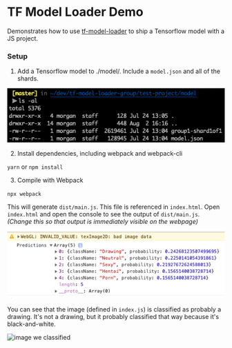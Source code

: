 # TF Model Loader Demo

Demonstrates how to use
[tf-model-loader](https://github.com/mlaco/tf-model-loader) to ship a Tensorflow model with a JS project.

### Setup

1. Add a Tensorflow model to ./model/. Include a `model.json` and all of the shards.

![model dir](./model.png)

2. Install dependencies, including webpack and webpack-cli

`yarn` or `npm install`

3. Compile with Webpack

`npx webpack`

This will generate `dist/main.js`. This file is referenced in `index.html`. Open `index.html` and open the console to see the output of `dist/main.js`. _(Change this so that output is immediately visible on the webpage)_

![output](output.png)

You can see that the image (defined in `index.js`) is classified as probably a drawing. It's not a drawing, but it probably classified that way because it's black-and-white.

![image we classified](https://i.imgur.com/Kwxetau.jpg)
